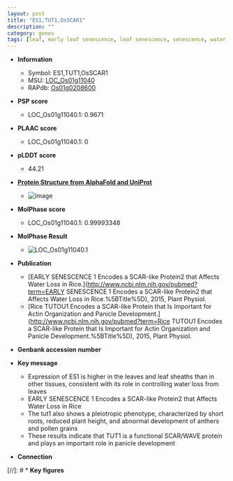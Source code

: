 ```yaml
---
layout: post
title: "ES1,TUT1,OsSCAR1"
description: ""
category: genes
tags: [leaf, early leaf senescence, leaf senescence, senescence, water loss, pollen, panicle, development]
---
```


* **Information**  
    + Symbol: ES1,TUT1,OsSCAR1  
    + MSU: [LOC_Os01g11040](http://rice.plantbiology.msu.edu/cgi-bin/ORF_infopage.cgi?orf=LOC_Os01g11040)  
    + RAPdb: [Os01g0208600](http://rapdb.dna.affrc.go.jp/viewer/gbrowse_details/irgsp1?name=Os01g0208600)  

* **PSP score**  
    + LOC_Os01g11040.1: 0.9671 

* **PLAAC score**  
    + LOC_Os01g11040.1: 0 

* **pLDDT score**
    + 44.21

* **[Protein Structure from AlphaFold and UniProt](https://www.uniprot.org/uniprotkb/Q5QNA6/entry#structure)**
    + ![image](https://ricepsp.github.io/images/Q5/AF-Q5QNA6-F1.png)

* **MolPhase score**
    + LOC_Os01g11040.1: 0.99993348

* **MolPhase Result**
    + ![LOC_Os01g11040.1](https://304243504.github.io/Pictures/LOC_Os01g/LOC_Os01g11040.1.png)

* **Publication**  
    + [EARLY SENESCENCE 1 Encodes a SCAR-like Protein2 that Affects Water Loss in Rice.](http://www.ncbi.nlm.nih.gov/pubmed?term=EARLY SENESCENCE 1 Encodes a SCAR-like Protein2 that Affects Water Loss in Rice.%5BTitle%5D), 2015, Plant Physiol.
    + [Rice TUTOU1 Encodes a SCAR-like Protein that Is Important for Actin Organization and Panicle Development.](http://www.ncbi.nlm.nih.gov/pubmed?term=Rice TUTOU1 Encodes a SCAR-like Protein that Is Important for Actin Organization and Panicle Development.%5BTitle%5D), 2015, Plant Physiol.

* **Genbank accession number**  

* **Key message**  
    + Expression of ES1 is higher in the leaves and leaf sheaths than in other tissues, consistent with its role in controlling water loss from leaves
    + EARLY SENESCENCE 1 Encodes a SCAR-like Protein2 that Affects Water Loss in Rice
    + The tut1 also shows a pleiotropic phenotype, characterized by short roots, reduced plant height, and abnormal development of anthers and pollen grains
    + These results indicate that TUT1 is a functional SCAR/WAVE protein and plays an important role in panicle development

* **Connection**  

[//]: # * **Key figures**  



